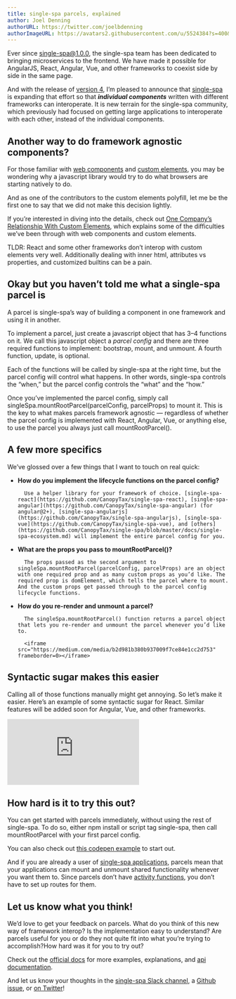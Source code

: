 ```yaml
---
title: single-spa parcels, explained
author: Joel Denning
authorURL: https://twitter.com/joelbdenning
authorImageURL: https://avatars2.githubusercontent.com/u/5524384?s=400&u=ff145fcb2ae5305555628a446e9f725d4e145aaa&v=4
---
```

Ever since single-spa@1.0.0, the single-spa team has been dedicated to bringing microservices to the frontend. We have made it possible for AngularJS, React, Angular, Vue, and other frameworks to coexist side by side in the same page.

And with the release of [version 4](https://github.com/CanopyTax/single-spa/releases/tag/v4.0.0), I’m pleased to announce that [single-spa](https://github.com/CanopyTax/single-spa) is expanding that effort so that ***individual components*** written with different frameworks can interoperate. It is new terrain for the single-spa community, which previously had focused on getting large applications to interoperate with each other, instead of the individual components.

## Another way to do framework agnostic components?

For those familiar with [web components](https://developer.mozilla.org/en-US/docs/Web/Web_Components) and [custom elements](https://developer.mozilla.org/en-US/docs/Web/Web_Components/Using_custom_elements), you may be wondering why a javascript library would try to do what browsers are starting natively to do.

And as one of the contributors to the custom elements polyfill, let me be the first one to say that we did not make this decision lightly.

If you’re interested in diving into the details, check out [One Company’s Relationship With Custom Elements](https://medium.com/canopy-tax/one-companys-relationship-with-custom-elements-d360baf3b253), which explains some of the difficulties we’ve been through with web components and custom elements.

TLDR: React and some other frameworks don’t interop with custom elements very well. Additionally dealing with inner html, attributes vs properties, and customized builtins can be a pain.

## Okay but you haven’t told me what a single-spa parcel is

A parcel is single-spa’s way of building a component in one framework and using it in another.

To implement a parcel, just create a javascript object that has 3–4 functions on it. We call this javascript object a *parcel config* and there are three required functions to implement: bootstrap, mount, and unmount. A fourth function, update, is optional.

Each of the functions will be called by single-spa at the right time, but the parcel config will control what happens. In other words, single-spa controls the “when,” but the parcel config controls the “what” and the “how.”

Once you’ve implemented the parcel config, simply call singleSpa.mountRootParcel(parcelConfig, parcelProps) to mount it. This is the key to what makes parcels framework agnostic — regardless of whether the parcel config is implemented with React, Angular, Vue, or anything else, to use the parcel you always just call mountRootParcel().

## A few more specifics

We’ve glossed over a few things that I want to touch on real quick:

* **How do you implement the lifecycle functions on the parcel config?**

		Use a helper library for your framework of choice. [single-spa-react](https://github.com/CanopyTax/single-spa-react), [single-spa-angular](https://github.com/CanopyTax/single-spa-angular) (for angular@2+), [single-spa-angularjs](https://github.com/CanopyTax/single-spa-angularjs), [single-spa-vue](https://github.com/CanopyTax/single-spa-vue), and [others](https://github.com/CanopyTax/single-spa/blob/master/docs/single-spa-ecosystem.md) will implement the entire parcel config for you.

* **What are the props you pass to mountRootParcel()?**

		The props passed as the second argument to singleSpa.mountRootParcel(parcelConfig, parcelProps) are an object with one required prop and as many custom props as you’d like. The required prop is domElement, which tells the parcel where to mount. And the custom props get passed through to the parcel config lifecycle functions.

* **How do you re-render and unmount a parcel?**

		The singleSpa.mountRootParcel() function returns a parcel object that lets you re-render and unmount the parcel whenever you’d like to.

		<iframe src="https://medium.com/media/b2d981b380b937009f7ce84e1cc2d753" frameborder=0></iframe>

## Syntactic sugar makes this easier

Calling all of those functions manually might get annoying. So let’s make it easier. Here’s an example of some syntactic sugar for React. Similar features will be added soon for Angular, Vue, and other frameworks.

<iframe src="https://medium.com/media/9b5904d3423359cb2eef410f9ee35648" frameborder=0></iframe>

## How hard is it to try this out?

You can get started with parcels immediately, without using the rest of single-spa. To do so, either npm install or script tag single-spa, then call mountRootParcel with your first parcel config.

You can also check out [this codepen example](https://codepen.io/joeldenning/pen/qKVoQg?editors=0010#0) to start out.

And if you are already a user of [single-spa applications](https://github.com/CanopyTax/single-spa/blob/master/docs/applications.md), parcels mean that your applications can mount and unmount shared functionality whenever you want them to. Since parcels don’t have [activity functions](https://github.com/CanopyTax/single-spa/blob/master/docs/single-spa-config.md#activity-function), you don’t have to set up routes for them.

## Let us know what you think!

We’d love to get your feedback on parcels. What do you think of this new way of framework interop? Is the implementation easy to understand? Are parcels useful for you or do they not quite fit into what you’re trying to accomplish?How hard was it for you to try out?

Check out the [official docs](https://github.com/CanopyTax/single-spa/blob/master/docs/parcels.md) for more examples, explanations, and [api documentation](https://github.com/CanopyTax/single-spa/blob/master/docs/parcels-api.md).

And let us know your thoughts in the [single-spa Slack channel](https://join.slack.com/t/single-spa/shared_invite/enQtMzIwMTcxNTU3ODQyLTM1Y2U1OWMzNTNjOWYyZDBlMDJhN2VkYzk3MDI2NzQ2Nzg0MzMzNjVhNWE2YjVhMTcxNjFkOWYzMjllMmUxMjk), a [Github issue](https://github.com/CanopyTax/single-spa/issues), or [on Twitter](https://twitter.com/Single_spa)!

